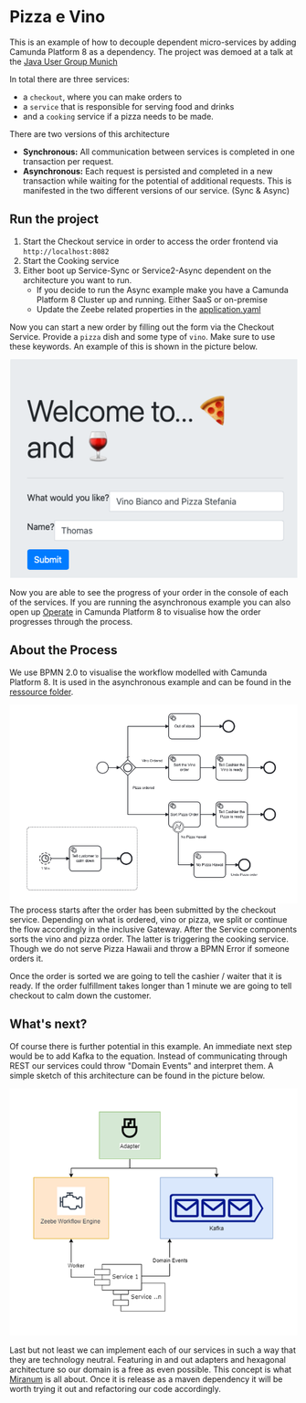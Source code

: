 # Pizza e Vino
This is an example of how to decouple dependent micro-services by adding Camunda Platform 8 as a dependency. 
The project was demoed at a talk at the [Java User Group Munich](https://www.meetup.com/de-DE/java-user-group-munchen-jugm/)


In total there are three services:
* a ``checkout``, where you can make orders to 
* a ``service`` that is responsible for serving food and drinks
* and a ``cooking`` service if a pizza needs to be made.

There are two versions of this architecture
 * **Synchronous:** All communication between services is completed in one transaction per request.
 * **Asynchronous:** Each request is persisted and completed in a new transaction while waiting for the potential of additional requests.
This is manifested in the two different versions of our service. (Sync & Async)

## Run the project 
1. Start the Checkout service in order to access the order frontend via ``http://localhost:8082`` 
2. Start the Cooking service
3. Either boot up Service-Sync or Service2-Async dependent on the architecture you want to run. 
    - If you decide to run the Async example make you have a Camunda Platform 8 Cluster up and running. Either SaaS or on-premise 
    - Update the Zeebe related properties in the [application.yaml](./Service2-Async/src/main/resources/application.yaml)

Now you can start a new order by filling out the form via the Checkout Service. Provide a ``pizza`` dish and some type of ``vino``. 
Make sure to use these keywords. An example of this is shown in the picture below. 

![Pizza e Vino Order](./img/pizza-e-vino.png)

Now you are able to see the progress of your order in the console of each of the services. 
If you are running the asynchronous example you can also open up [Operate](https://docs.camunda.io/docs/components/operate/userguide/basic-operate-navigation/) 
in Camunda Platform 8 to visualise how the order progresses through the process.

## About the Process
We use BPMN 2.0 to visualise the workflow modelled with Camunda Platform 8. It is used in the asynchronous example and can be found in the 
[ressource folder](./Service2-Async/src/main/resources/howAreYou.bpmn). 

![BPMN Process](./img/process.png)
The process starts after the order has been submitted by the checkout service. Depending on what is ordered, vino or pizza, we split or continue 
the flow accordingly in the inclusive Gateway. After the Service components sorts the vino and pizza order. The latter is triggering the cooking 
service. Though we do not serve Pizza Hawaii and throw a BPMN Error if someone orders it. 

Once the order is sorted we are going to tell the cashier / waiter that it is ready. If the order fulfillment takes longer than 1 minute we are
going to tell checkout to calm down the customer.

## What's next? 
Of course there is further potential in this example. An immediate next step would be to add Kafka to the equation. Instead of communicating through REST 
our services could throw "Domain Events" and interpret them. A simple sketch of this architecture can be found in the picture below. 

![Bringing Kafka into the equation](./img/kafka.png)

Last but not least we can implement each of our services in such a way that they are technology neutral. Featuring in and out adapters and hexagonal 
architecture so our domain is a free as even possible. This concept is what [Miranum](https://miranum.com) is all about. Once it is release as a maven 
dependency it will be worth trying it out and refactoring our code accordingly. 
